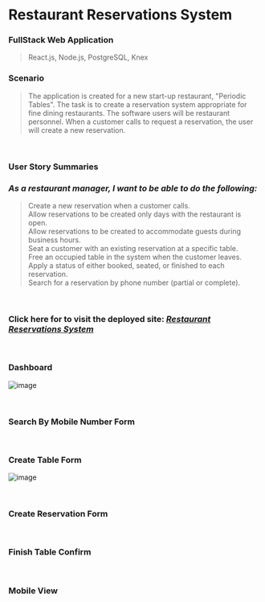 # Restaurant Reservations System # 
### FullStack Web Application ###  
> React.js, Node.js, PostgreSQL,  Knex

### Scenario  
> The application is created for a new start-up restaurant, "Periodic Tables".
> The task is to create a reservation system appropriate for fine dining restaurants.
> The software users will be restaurant personnel.
> When a customer calls to request a reservation, the user will create a new reservation.
<br/>


### User Story Summaries 
### _As a restaurant manager, I want to be able to do the following:_
> Create a new reservation when a customer calls.                                                                                                                                 
> Allow reservations to be created only days with the restaurant is open.                        
> Allow reservations to be created to accommodate guests during business hours.                                                                                             
> Seat a customer with an existing reservation at a specific table.  
> Free an occupied table in the system when the customer leaves.                                                                                                     
> Apply a status of either booked, seated, or finished to each reservation.                                                                                                    
> Search for a reservation by phone number (partial or complete).                                                                                                         
<br/>

### Click here for to visit the deployed site: _[Restaurant Reservations System](https://restaurant-reservations-system.onrender.com)_
<br/>

### Dashboard
![image](https://github.com/CynthiaWeaver-Jeannine/reservation-system/assets/132491873/24f58fe1-2d5d-4e6a-bb05-0c1e947f11a8)

<br/>

### Search By Mobile Number Form

<br/>

### Create Table Form
![image](https://github.com/CynthiaWeaver-Jeannine/reservation-system/assets/132491873/7fc3742e-cc9a-42d7-90e8-0f4f304a856d)

<br/>



### Create Reservation Form


<br/>

### Finish Table Confirm   

<br/>

### Mobile View 


